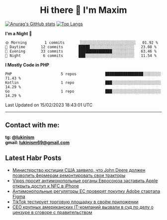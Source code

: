 ## <h1 align="center">Hi there 👋 I'm Maxim</h1>

[![Anurag's GitHub stats](https://github-readme-stats.vercel.app/api?username=lukinism)](https://github.com/anuraghazra/github-readme-stats) [![Top Langs](https://github-readme-stats.vercel.app/api/top-langs/?username=lukinism)](https://github.com/anuraghazra/github-readme-stats)

<!--START_SECTION:waka-->
**I'm a Night 🦉** 

```text
🌞 Morning        1 commits       ░░░░░░░░░░░░░░░░░░░░░░░░░   01.92 % 
🌆 Daytime       12 commits       █████░░░░░░░░░░░░░░░░░░░░   23.08 % 
🌃 Evening       33 commits       ███████████████░░░░░░░░░░   63.46 % 
🌙 Night          6 commits       ███░░░░░░░░░░░░░░░░░░░░░░   11.54 % 

```


**I Mostly Code in PHP** 

```text
PHP                      5 repos             █████████████████░░░░░░░░   71.43 % 
Kotlin                   1 repo              ███░░░░░░░░░░░░░░░░░░░░░░   14.29 % 
Go                       1 repo              ███░░░░░░░░░░░░░░░░░░░░░░   14.29 % 

```



 Last Updated on 15/02/2023 18:43:01 UTC
<!--END_SECTION:waka-->
___
## Contact with me:
**tg: [@lukinism](https://t.me/lukinism)  
gmail: lukinism69@gmail.com**

## Latest Habr Posts
<!-- BLOG-POST-LIST:START -->
- [Министерство юстиции США заявило, что John Deere должен позволить фермерам ремонтировать свои тракторы](https://habr.com/ru/post/717282/)
- [Vipps просит антимонопольные органы Евросоюза заставить Apple открыть доступ к NFC в iPhone](https://habr.com/ru/post/717250/)
- [Антимонопольные регуляторы EC проверят покупку Adobe стартапа Figma](https://habr.com/ru/post/717246/)
- [TikTok тестирует торговую площадку в своём приложении](https://habr.com/ru/post/717240/)
- [CEO крупных американских IT-компаний вызвали в суд по делу о цензуре в сговоре с правительством](https://habr.com/ru/post/717238/)
<!-- BLOG-POST-LIST:END -->
